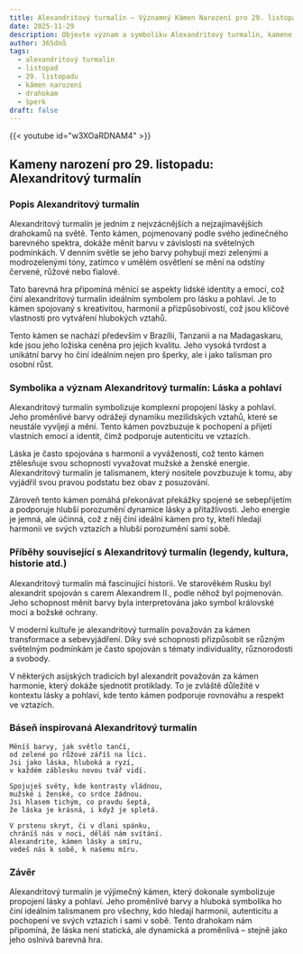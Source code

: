 ```yaml
---
title: Alexandritový turmalín – Významný Kámen Narození pro 29. listopadu
date: 2025-11-29
description: Objevte význam a symboliku Alexandritový turmalín, kamene narození pro 29. listopadu, který symbolizuje Láska a pohlaví. Přečtěte si legendy a inspirující příběhy.
author: 365dnů
tags:
  - alexandritový turmalín
  - listopad
  - 29. listopadu
  - kámen narození
  - drahokam
  - šperk
draft: false
---
```


{{< youtube id="w3XOaRDNAM4" >}}

## Kameny narození pro 29. listopadu: Alexandritový turmalín

### Popis Alexandritový turmalín

Alexandritový turmalín je jedním z nejvzácnějších a nejzajímavějších drahokamů na světě. Tento kámen, pojmenovaný podle svého jedinečného barevného spektra, dokáže měnit barvu v závislosti na světelných podmínkách. V denním světle se jeho barvy pohybují mezi zelenými a modrozelenými tóny, zatímco v umělém osvětlení se mění na odstíny červené, růžové nebo fialové.

Tato barevná hra připomíná měnící se aspekty lidské identity a emocí, což činí alexandritový turmalín ideálním symbolem pro lásku a pohlaví. Je to kámen spojovaný s kreativitou, harmonií a přizpůsobivostí, což jsou klíčové vlastnosti pro vytváření hlubokých vztahů.

Tento kámen se nachází především v Brazílii, Tanzanii a na Madagaskaru, kde jsou jeho ložiska ceněna pro jejich kvalitu. Jeho vysoká tvrdost a unikátní barvy ho činí ideálním nejen pro šperky, ale i jako talisman pro osobní růst.

### Symbolika a význam Alexandritový turmalín: Láska a pohlaví

Alexandritový turmalín symbolizuje komplexní propojení lásky a pohlaví. Jeho proměnlivé barvy odrážejí dynamiku mezilidských vztahů, které se neustále vyvíjejí a mění. Tento kámen povzbuzuje k pochopení a přijetí vlastních emocí a identit, čímž podporuje autenticitu ve vztazích.

Láska je často spojována s harmonií a vyvážeností, což tento kámen ztělesňuje svou schopností vyvažovat mužské a ženské energie. Alexandritový turmalín je talismanem, který nositele povzbuzuje k tomu, aby vyjádřil svou pravou podstatu bez obav z posuzování.

Zároveň tento kámen pomáhá překonávat překážky spojené se sebepřijetím a podporuje hlubší porozumění dynamice lásky a přitažlivosti. Jeho energie je jemná, ale účinná, což z něj činí ideální kámen pro ty, kteří hledají harmonii ve svých vztazích a hlubší porozumění sami sobě.

### Příběhy související s Alexandritový turmalín (legendy, kultura, historie atd.)

Alexandritový turmalín má fascinující historii. Ve starověkém Rusku byl alexandrit spojován s carem Alexandrem II., podle něhož byl pojmenován. Jeho schopnost měnit barvy byla interpretována jako symbol královské moci a božské ochrany.

V moderní kultuře je alexandritový turmalín považován za kámen transformace a sebevyjádření. Díky své schopnosti přizpůsobit se různým světelným podmínkám je často spojován s tématy individuality, různorodosti a svobody.

V některých asijských tradicích byl alexandrit považován za kámen harmonie, který dokáže sjednotit protiklady. To je zvláště důležité v kontextu lásky a pohlaví, kde tento kámen podporuje rovnováhu a respekt ve vztazích.

### Báseň inspirovaná Alexandritový turmalín

```
Měníš barvy, jak světlo tančí,  
od zelené po růžové záříš na líci.  
Jsi jako láska, hluboká a ryzí,  
v každém záblesku novou tvář vidí.

Spojuješ světy, kde kontrasty vládnou,  
mužské i ženské, co srdce žádnou.  
Jsi hlasem tichým, co pravdu šeptá,  
že láska je krásná, i když je spletá.

V prstenu skryt, či v dlani spánku,  
chráníš nás v noci, děláš nám svítání.  
Alexandrite, kámen lásky a smíru,  
vedeš nás k sobě, k našemu míru.
```

### Závěr

Alexandritový turmalín je výjimečný kámen, který dokonale symbolizuje propojení lásky a pohlaví. Jeho proměnlivé barvy a hluboká symbolika ho činí ideálním talismanem pro všechny, kdo hledají harmonii, autenticitu a pochopení ve svých vztazích i sami v sobě. Tento drahokam nám připomíná, že láska není statická, ale dynamická a proměnlivá – stejně jako jeho oslnivá barevná hra.